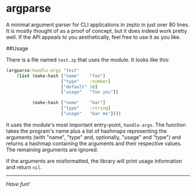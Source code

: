 # argparse

A minimal argument parser for CLI applications in zepto in just
over 80 lines. It is mostly thought of as a proof of concept, but
it does indeed work pretty well. If the API appeals to you
aesthetically, feel free to use it as you like.

##Usage

There is a file named `test.zp` that uses the module.
It looks like this:

```clojure
(argparse:handle-args "test"
    (list (make-hash ["name"    "foo"]
                     ["type"    :number]
                     ["default" 10]
                     ["usage"   "foo you"])

          (make-hash ["name"    "bar"]
                     ["type"    :string]
                     ["usage"   "bar me"])))
```

It uses the module's most important entry-point, `handle-args`.
The function takes the program's name plus a list of hashmaps
representing the arguments (with "name", "type" and, optionally,
"usage" and "type") and returns a hashmap containing the arguments
and their respective values. The remaining arguments are ignored.

If the arguments are misformatted, the library will print usage
information and return `nil`.

<hr/>

*Have fun!*
